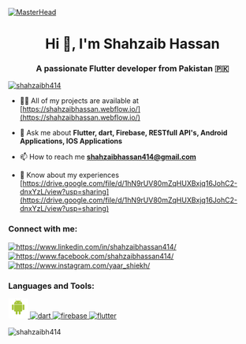 [![MasterHead](https://user-images.githubusercontent.com/74038190/240304586-d48893bd-0757-481c-8d7e-ba3e163feae7.png)](https://Mirzaazmath.io)
<h1 align="center">Hi 👋, I'm Shahzaib Hassan</h1>
<h3 align="center">A passionate Flutter developer from Pakistan 🇵🇰</h3>

<p align="left"> <a href="https://github.com/ryo-ma/github-profile-trophy"><img src="https://github-profile-trophy.vercel.app/?username=shahzaibh414" alt="shahzaibh414" /></a> </p>

- 👨‍💻 All of my projects are available at [https://shahzaibhassan.webflow.io/](https://shahzaibhassan.webflow.io/)

- 💬 Ask me about **Flutter, dart, Firebase, RESTfull API's, Android Applications, IOS Applications**

- 📫 How to reach me **shahzaibhassan414@gmail.com**

- 📄 Know about my experiences [https://drive.google.com/file/d/1hN9rUV80mZqHUXBxjq16JohC2-dnxYzL/view?usp=sharing](https://drive.google.com/file/d/1hN9rUV80mZqHUXBxjq16JohC2-dnxYzL/view?usp=sharing)

<h3 align="left">Connect with me:</h3>
<p align="left">
<a href="https://linkedin.com/in/https://www.linkedin.com/in/shahzaibhassan414/" target="blank"><img align="center" src="https://raw.githubusercontent.com/rahuldkjain/github-profile-readme-generator/master/src/images/icons/Social/linked-in-alt.svg" alt="https://www.linkedin.com/in/shahzaibhassan414/" height="30" width="40" /></a>
<a href="https://fb.com/https://www.facebook.com/shahzaibhassan414/" target="blank"><img align="center" src="https://raw.githubusercontent.com/rahuldkjain/github-profile-readme-generator/master/src/images/icons/Social/facebook.svg" alt="https://www.facebook.com/shahzaibhassan414/" height="30" width="40" /></a>
<a href="https://instagram.com/https://www.instagram.com/yaar_shiekh/" target="blank"><img align="center" src="https://raw.githubusercontent.com/rahuldkjain/github-profile-readme-generator/master/src/images/icons/Social/instagram.svg" alt="https://www.instagram.com/yaar_shiekh/" height="30" width="40" /></a>
</p>

<h3 align="left">Languages and Tools:</h3>
<p align="left"> <a href="https://developer.android.com" target="_blank" rel="noreferrer"> <img src="https://raw.githubusercontent.com/devicons/devicon/master/icons/android/android-original-wordmark.svg" alt="android" width="40" height="40"/> </a> <a href="https://dart.dev" target="_blank" rel="noreferrer"> <img src="https://www.vectorlogo.zone/logos/dartlang/dartlang-icon.svg" alt="dart" width="40" height="40"/> </a> <a href="https://firebase.google.com/" target="_blank" rel="noreferrer"> <img src="https://www.vectorlogo.zone/logos/firebase/firebase-icon.svg" alt="firebase" width="40" height="40"/> </a> <a href="https://flutter.dev" target="_blank" rel="noreferrer"> <img src="https://www.vectorlogo.zone/logos/flutterio/flutterio-icon.svg" alt="flutter" width="40" height="40"/> </a> </p>

<p><img align="center" src="https://github-readme-stats.vercel.app/api/top-langs?username=shahzaibh414&show_icons=true&locale=en&layout=compact" alt="shahzaibh414" /></p>
